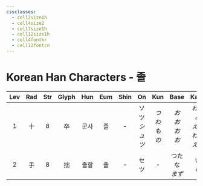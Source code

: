 ```yaml
---
cssclasses:
  - cell2size1h
  - cell4size2
  - cell7size1h
  - cell12size1h
  - cell4fontkr
  - cell12fontcn
---
```


# Korean Han Characters - 졸

| Lev | Rad | Str | Glyph | Hun | Eum | Shin |     On      |  Kun   |        Base        |          Kana           | Simp |   Man    |  Can  | Viet |
| :-: | :-: | :-: | :---: | :-: | :-: | :--: | :---------: | :----: | :----------------: | :---------------------: | :--: | :------: | :---: | :--: |
|  1  |  十  |  8  |   卒   | 군사  |  졸  |  -   | ソツ<br>*シュツ* | *つわもの* | *お<br>お<br>お<br>お* | *わんぬ<br>えつ<br>わる<br>える* |  -   | cù<br>zú | zeot1 | tốt  |
|  2  |  手  |  8  |   拙   | 졸할  |  졸  |  -   |     セツ      |   -    |    つたな<br>*まず*     |        い<br>*い*         |  -   |   zhuō   | zyut3 | chút |
